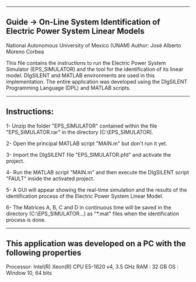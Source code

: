 --------------------------------------------------------------------------------------------------------
Guide -> On-Line System Identification of Electric Power System Linear Models
--------------------------------------------------------------------------------------------------------
National Autonomous University of Mexico (UNAM)
Author:   José Alberto Moreno Corbea                

This file contains the instructions to run the Electric Power System Simulator (EPS_SIMULATOR)
and the tool for the identification of its linear model. DIgSILENT and MATLAB environments are
used in this implementation. The entire application was developed using the DIgSILENT Programming
Language (DPL) and MATLAB scripts.

--------------------------------------------------------------------------------------------------------
Instructions:
--------------------------------------------------------------------------------------------------------
1- Unzip the folder "EPS_SIMULATOR" contained within the file "EPS_SIMULATOR.rar" in the
   directory (C:\\EPS_SIMULATOR).

2- Open the principal MATLAB script "MAIN.m" but don't run it yet.

3- Import the DIgSILENT file "EPS_SIMULATOR.pfd" and activate the project.

4- Run the MATLAB script "MAIN.m" and then execute the DIgSILENT script "FAULT" inside the
   activated project.

5- A GUI will appear showing the real-time simulation and the results of the identification
   process of the Electric Power System Linear Model.

6- The Matrices A, B, C and D in continuous time will be saved in the directory (C:\\EPS_SIMULATOR\...)
   as "*.mat" files when the identification process is done. 



--------------------------------------------------------------------------------------------------------
This application was developed on a PC with the following properties
--------------------------------------------------------------------------------------------------------
Processor: Intel(R) Xeon(R) CPU E5-1620 v4, 3.5 GHz 
RAM      : 32 GB
OS       : Window 10, 64 bits
